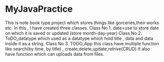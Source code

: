 # MyJavaPractice
This is note book type project which stores things like gorceries,their works etc. In this , I have created three classes.
Class No 1. date=use to store date on which it is saved or updated (store month-day-year)
Class No 2. ToDO_datatype which used as a datatype which hold title , data and data inside it as a string.
Class No 3. TODO_App this class have multiple function like search(by time, by title) , create,delete,update,retrive(CRUD)
It also have function which can uploads data from files.
